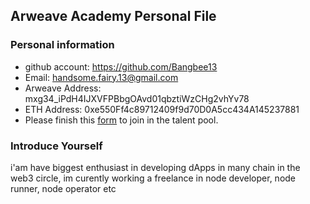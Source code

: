 ## Arweave Academy Personal File

### Personal information

- github account: https://github.com/Bangbee13
- Email: handsome.fairy.13@gmail.com
- Arweave Address: mxg34_iPdH4IJXVFPBbgOAvd01qbztiWzCHg2vhYv78
- ETH Address: 0xe550Ff4c89712409f9d70D0A5cc434A145237881
- Please finish this [form](https://docs.google.com/forms/d/e/1FAIpQLSfWA5fIIcBgmRppm3jNz5vmf9Mai_QMVil-2pO4r7YKn_Zhtw/viewform?usp=sf_link) to join in the talent pool.

### Introduce Yourself
 i'am have biggest enthusiast in developing dApps in many chain in the web3 circle, im curently working a freelance in node developer, node runner, node operator etc